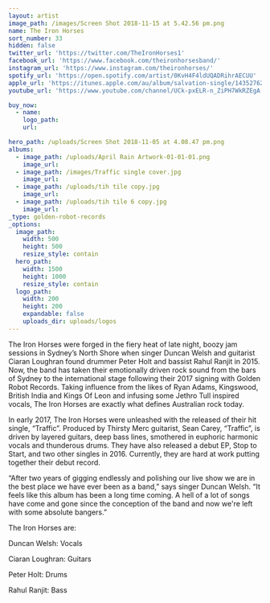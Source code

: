 ```yaml
---
layout: artist
image_path: /images/Screen Shot 2018-11-15 at 5.42.56 pm.png
name: The Iron Horses
sort_number: 33
hidden: false
twitter_url: 'https://twitter.com/TheIronHorses1'
facebook_url: 'https://www.facebook.com/theironhorsesband/'
instagram_url: 'https://www.instagram.com/theironhorses/'
spotify_url: 'https://open.spotify.com/artist/0KvH4F4ldUQADRihrAECUU'
apple_url: 'https://itunes.apple.com/au/album/salvation-single/1435276237'
youtube_url: 'https://www.youtube.com/channel/UCk-pxELR-n_ZiPH7WkRZEgA'

buy_now:
  - name: 
    logo_path: 
    url: 

hero_path: /uploads/Screen Shot 2018-11-05 at 4.08.47 pm.png
albums:
  - image_path: /uploads/April Rain Artwork-01-01-01.png
    image_url:
  - image_path: /images/Traffic single cover.jpg
    image_url:
  - image_path: /uploads/tih tile copy.jpg
    image_url:
  - image_path: /uploads/tih tile 6 copy.jpg
    image_url:
_type: golden-robot-records
_options:
  image_path:
    width: 500
    height: 500
    resize_style: contain
  hero_path:
    width: 1500
    height: 1000
    resize_style: contain
  logo_path:
    width: 200
    height: 200
    expandable: false
    uploads_dir: uploads/logos
---
```


The Iron Horses were forged in the fiery heat of late night, boozy jam sessions in Sydney’s North Shore when singer Duncan Welsh and guitarist Ciaran Loughran found drummer Peter Holt and bassist Rahul Ranjit in 2015. Now, the band has taken their emotionally driven rock sound from the bars of Sydney to the international stage following their 2017 signing with Golden Robot Records. Taking influence from the likes of Ryan Adams, Kingswood, British India and Kings Of Leon and infusing some Jethro Tull inspired vocals, The Iron Horses are exactly what defines Australian rock today.

In early 2017, The Iron Horses were unleashed with the released of their hit single, “Traffic”. Produced by Thirsty Merc guitarist, Sean Carey, “Traffic”, is driven by layered guitars, deep bass lines, smothered in euphoric harmonic vocals and thunderous drums. They have also released a debut EP, Stop to Start, and two other singles in 2016. Currently, they are hard at work putting together their debut record.

“After two years of gigging endlessly and polishing our live show we are in the best place we have ever been as a band,” says singer Duncan Welsh. “It feels like this album has been a long time coming. A hell of a lot of songs have come and gone since the conception of the band and now we're left with some absolute bangers.”

The Iron Horses are:

Duncan Welsh: Vocals

Ciaran Loughran: Guitars

Peter Holt: Drums

Rahul Ranjit: Bass
